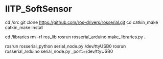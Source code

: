 # IITP_SoftSensor

  cd <ws>/src
  git clone https://github.com/ros-drivers/rosserial.git
  cd <ws>
  catkin_make
  catkin_make install

  cd <sketchbook>/libraries
  rm -rf ros_lib
  rosrun rosserial_arduino make_libraries.py .

  rosrun rosserial_python serial_node.py /dev/ttyUSB0
  rosrun rosserial_arduino serial_node.py _port:=/dev/ttyUSB0
